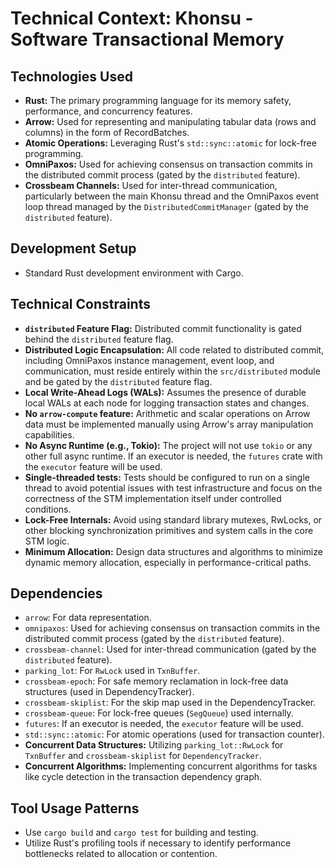 # Technical Context: Khonsu - Software Transactional Memory

## Technologies Used

- **Rust:** The primary programming language for its memory safety, performance, and concurrency features.
- **Arrow:** Used for representing and manipulating tabular data (rows and columns) in the form of RecordBatches.
- **Atomic Operations:** Leveraging Rust's `std::sync::atomic` for lock-free programming.
- **OmniPaxos:** Used for achieving consensus on transaction commits in the distributed commit process (gated by the `distributed` feature).
- **Crossbeam Channels:** Used for inter-thread communication, particularly between the main Khonsu thread and the OmniPaxos event loop thread managed by the `DistributedCommitManager` (gated by the `distributed` feature).

## Development Setup

- Standard Rust development environment with Cargo.

## Technical Constraints

- **`distributed` Feature Flag:** Distributed commit functionality is gated behind the `distributed` feature flag.
- **Distributed Logic Encapsulation:** All code related to distributed commit, including OmniPaxos instance management, event loop, and communication, must reside entirely within the `src/distributed` module and be gated by the `distributed` feature flag.
- **Local Write-Ahead Logs (WALs):** Assumes the presence of durable local WALs at each node for logging transaction states and changes.
- **No `arrow-compute` feature:** Arithmetic and scalar operations on Arrow data must be implemented manually using Arrow's array manipulation capabilities.
- **No Async Runtime (e.g., Tokio):** The project will not use `tokio` or any other full async runtime. If an executor is needed, the `futures` crate with the `executor` feature will be used.
- **Single-threaded tests:** Tests should be configured to run on a single thread to avoid potential issues with test infrastructure and focus on the correctness of the STM implementation itself under controlled conditions.
- **Lock-Free Internals:** Avoid using standard library mutexes, RwLocks, or other blocking synchronization primitives and system calls in the core STM logic.
- **Minimum Allocation:** Design data structures and algorithms to minimize dynamic memory allocation, especially in performance-critical paths.

## Dependencies

- `arrow`: For data representation.
- `omnipaxos`: Used for achieving consensus on transaction commits in the distributed commit process (gated by the `distributed` feature).
- `crossbeam-channel`: Used for inter-thread communication (gated by the `distributed` feature).
- `parking_lot`: For `RwLock` used in `TxnBuffer`.
- `crossbeam-epoch`: For safe memory reclamation in lock-free data structures (used in DependencyTracker).
- `crossbeam-skiplist`: For the skip map used in the DependencyTracker.
- `crossbeam-queue`: For lock-free queues (`SegQueue`) used internally.
- `futures`: If an executor is needed, the `executor` feature will be used.
- `std::sync::atomic`: For atomic operations (used for transaction counter).
- **Concurrent Data Structures:** Utilizing `parking_lot::RwLock` for `TxnBuffer` and `crossbeam-skiplist` for `DependencyTracker`.
- **Concurrent Algorithms:** Implementing concurrent algorithms for tasks like cycle detection in the transaction dependency graph.

## Tool Usage Patterns

- Use `cargo build` and `cargo test` for building and testing.
- Utilize Rust's profiling tools if necessary to identify performance bottlenecks related to allocation or contention.
